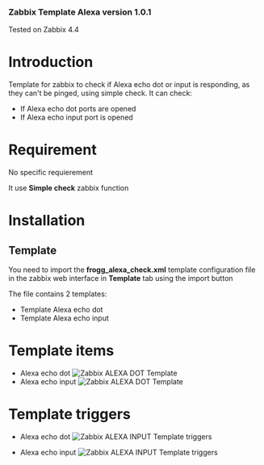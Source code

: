 ### Zabbix Template Alexa version 1.0.1

Tested on Zabbix 4.4

# Introduction
Template for zabbix to check if Alexa echo dot or input is responding, as they can't be pinged, using simple check.
It can check:
* If Alexa echo dot ports are opened 
* If Alexa echo input port is opened  

# Requirement
No specific requierement

It use **Simple check** zabbix function

# Installation

## Template
You need to import the **frogg_alexa_check.xml** template configuration file in the zabbix web interface in **Template** tab using the import button

The file contains 2 templates:
* Template Alexa echo dot
* Template Alexa echo input

# Template items
* Alexa echo dot
![Zabbix ALEXA DOT Template](https://tool.frogg.fr/upload/github/zabbix-alexa/items-echo-dot.png)
* Alexa echo input
![Zabbix ALEXA DOT Template](https://tool.frogg.fr/upload/github/zabbix-alexa/items-echo-input.png)
# Template triggers
* Alexa echo dot
![Zabbix ALEXA INPUT Template triggers](https://tool.frogg.fr/upload/github/zabbix-alexa/triggers-echo-dot.png)

* Alexa echo input
![Zabbix ALEXA INPUT Template triggers](https://tool.frogg.fr/upload/github/zabbix-alexa/triggers-echo-input.png)
